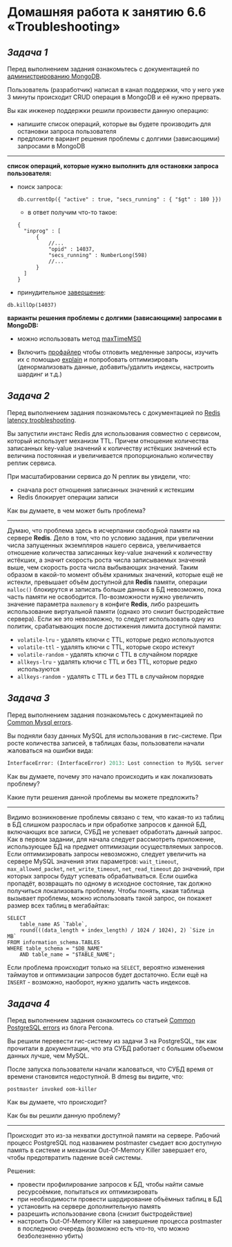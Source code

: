 # Домашняя работа к занятию 6.6 «Troubleshooting»

## _Задача 1_

Перед выполнением задания ознакомьтесь с документацией по [администрированию MongoDB](https://docs.mongodb.com/manual/administration/).

Пользователь (разработчик) написал в канал поддержки, что у него уже 3 минуты происходит CRUD операция в MongoDB и её 
нужно прервать. 

Вы как инженер поддержки решили произвести данную операцию:
- напишите список операций, которые вы будете производить для остановки запроса пользователя
- предложите вариант решения проблемы с долгими (зависающими) запросами в MongoDB

---
**список операций, которые нужно выполнить для остановки запроса пользователя:**

- поиск запроса:
  ```
  db.currentOp({ "active" : true, "secs_running" : { "$gt" : 180 }})
  ```
  - в ответ получим что-то такое:
  ```
  {
    "inprog" : [
        {
            //...
            "opid" : 14037,
            "secs_running" : NumberLong(598)
            //...
        }
    ]
  }
  ```
- принудительное [завершение](https://docs.mongodb.com/manual/tutorial/terminate-running-operations/#killop):
```
db.killOp(14037)
```
**варианты решения проблемы с долгими (зависающими) запросами в MongoDB:**
- можно использовать метод [maxTimeMS()](https://docs.mongodb.com/manual/tutorial/terminate-running-operations/#maxtimems)

- Включить [профайлер](https://docs.mongodb.com/manual/tutorial/manage-the-database-profiler/) чтобы отловить медленные запросы, изучить их с помощью [explain](https://docs.mongodb.com/manual/reference/explain-results/#executionstats) и попробовать оптимизировать (денормализовать данные, добавить/удалить индексы, настроить шардинг и т.д.)



## _Задача 2_

Перед выполнением задания познакомьтесь с документацией по [Redis latency troobleshooting](https://redis.io/topics/latency).

Вы запустили инстанс Redis для использования совместно с сервисом, который использует механизм TTL. 
Причем отношение количества записанных key-value значений к количеству истёкших значений есть величина постоянная и
увеличивается пропорционально количеству реплик сервиса. 

При масштабировании сервиса до N реплик вы увидели, что:
- сначала рост отношения записанных значений к истекшим
- Redis блокирует операции записи

Как вы думаете, в чем может быть проблема?

--- 

Думаю, что проблема здесь в исчерпании свободной памяти на сервере **Redis**. Дело в том, что по условию задания,
при увеличении числа запущенных экземпляров нашего сервиса, увеличивается отношение количества записанных key-value
значений к количеству истёкших, а значит скорость роста числа записываемых значений выше, чем скорость роста числа
выбывающих значений. Таким образом в какой-то момент объём хранимых значений, которые ещё не истекли, превышает объём
доступной для **Redis** памяти, операции `malloc()` блокирутся и записать больше данных в БД невозможно, пока часть памяти
не освободится. 
По-возможности нужно увеличить значение параметра `maxmemory` в конфиге **Redis**, либо разрешить использование виртуальной
памяти (однако это снизит быстродействие сервера). Если же это невозможно, то следует использовать одну из политик,
срабатывающих после достижения лимита доступной памяти:
- `volatile-lru` - удалять ключи с TTL, которые редко используются
- `volatile-ttl` - удалять ключи с TTL, которые скоро истекут
- `volatile-random` - удалять ключи с TTL в случайном порядке
- `allkeys-lru` - удалять ключи с TTL и без TTL, которые редко используются
- `allkeys-random` - удалять с TTL и без TTL в случайном порядке

## _Задача 3_

Перед выполнением задания познакомьтесь с документацией по [Common Mysql errors](https://dev.mysql.com/doc/refman/8.0/en/common-errors.html).

Вы подняли базу данных MySQL для использования в гис-системе. При росте количества записей, в таблицах базы,
пользователи начали жаловаться на ошибки вида:
```python
InterfaceError: (InterfaceError) 2013: Lost connection to MySQL server during query u'SELECT..... '
```

Как вы думаете, почему это начало происходить и как локализовать проблему?

Какие пути решения данной проблемы вы можете предложить?

---
Видимо возникновение проблемы связано с тем, что какая-то из таблиц в БД слишком разрослась
и при обработке запросов к данной БД, включающих все записи, СУБД не успевает обработать данный
запрос. Как в первом задании, для начала следует рассмотреть приложение, использующее БД на
предмет оптимизации осуществляемых запросов. Если оптимизировать запросы невозможно, следует
увеличить на сервере MySQL значения этих параметров: `wait_timeout`, `max_allowed_packet`, `net_write_timeout`, `net_read_timeout` до значений, при которых
запросы будут успевать обрабатываться. Если ошибка пропадёт, возвращать по одному в исходное состояние, так должно получиться локализовать проблему.
Чтобы понять, какая таблица вызывает проблемы, можно использовать такой запрос, он покажет
размер всех таблиц в мегабайтах:
```
SELECT 
    table_name AS `Table`, 
    round(((data_length + index_length) / 1024 / 1024), 2) `Size in MB` 
FROM information_schema.TABLES 
WHERE table_schema = "$DB_NAME"
    AND table_name = "$TABLE_NAME";
```
Если проблема происходит только на `SELECT`, вероятно изменения таймаутов и оптимизации запросов будет достаточно. Если ещё на `INSERT` - возможно, наоборот, нужно удалить часть индексов.

## _Задача 4_

Перед выполнением задания ознакомтесь со статьей [Common PostgreSQL errors](https://www.percona.com/blog/2020/06/05/10-common-postgresql-errors/) из блога Percona.

Вы решили перевести гис-систему из задачи 3 на PostgreSQL, так как прочитали в документации, что эта СУБД работает с 
большим объемом данных лучше, чем MySQL.

После запуска пользователи начали жаловаться, что СУБД время от времени становится недоступной. В dmesg вы видите, что:

`postmaster invoked oom-killer`

Как вы думаете, что происходит?

Как бы вы решили данную проблему?

---
Происходит это из-за нехватки доступной памяти на сервере. Рабочий процесс PostgreSQL под
названием postmaster съедает всю доступную память в системе и механизм Out-Of-Memory Killer
завершает его, чтобы предотвратить падение всей системы.

Решения:
- провести профилирование запросов к БД, чтобы найти самые ресурсоёмкие, попытаться
их оптимизировать
- при необходимости провести шардирование объёмных таблиц в БД
- установить на сервере дополнительную память
- разрешить использование свопа (снизит быстродействие)
- настроить Out-Of-Memory Killer на завершение процесса postmaster в последнюю
очередь (возможно есть что-то, что можно безболезненно убить)



